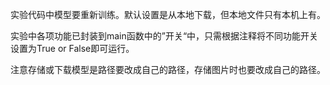 实验代码中模型要重新训练。默认设置是从本地下载，但本地文件只有本机上有。

实验中各项功能已封装到main函数中的”开关“中，只需根据注释将不同功能开关设置为True or False即可运行。

注意存储或下载模型是路径要改成自己的路径，存储图片时也要改成自己的路径。